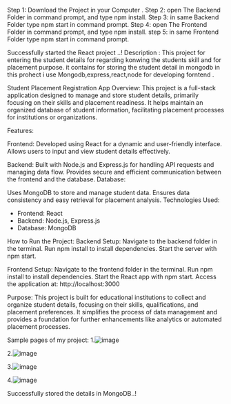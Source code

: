Step 1: Download the Project in your Computer .
Step 2: open The Backend Folder in command prompt,
        and type npm install.
Step 3: in same Backend Folder type npm start in command prompt.
Step 4: open The Frontend Folder in command prompt,
        and type npm install.
step 5: in same Frontend Folder type npm start in command prompt.

Successfully started the React project ..!
Description :
This project for entering the student details for regarding konwing the students skill and for placement purpose.
it contains for storing the student detail in mongodb
in this prohect i use Mongodb,express,react,node for developing forntend .
        
Student Placement Registration App
Overview:
This project is a full-stack application designed to manage and store student details, primarily focusing on their skills and placement readiness. 
It helps maintain an organized database of student information, facilitating placement processes for institutions or organizations.

Features:

Frontend:
Developed using React for a dynamic and user-friendly interface.
Allows users to input and view student details effectively.

Backend:
Built with Node.js and Express.js for handling API requests and managing data flow.
Provides secure and efficient communication between the frontend and the database.
Database:

Uses MongoDB to store and manage student data.
Ensures data consistency and easy retrieval for placement analysis.
Technologies Used:
* Frontend: React
* Backend: Node.js, Express.js
* Database: MongoDB
  
How to Run the Project:
Backend Setup:
Navigate to the backend folder in the terminal.
Run npm install to install dependencies.
Start the server with npm start.

Frontend Setup:
Navigate to the frontend folder in the terminal.
Run npm install to install dependencies.
Start the React app with npm start.
Access the application at: http://localhost:3000

Purpose:
This project is built for educational institutions to collect and organize student details, focusing on their skills, qualifications, and placement preferences. 
It simplifies the process of data management and provides a foundation for further enhancements like analytics or automated placement processes.

Sample pages of my project:
1.![image](https://github.com/user-attachments/assets/c6297323-7f09-46fa-aa05-3bd5e95e80a5)

2.![image](https://github.com/user-attachments/assets/effba90d-f710-4a73-ad9f-fdda5e09942a)

3.![image](https://github.com/user-attachments/assets/499c2689-a0ba-4d5c-94a5-c5dada8cdaf9)

4.![image](https://github.com/user-attachments/assets/127f1d85-9843-4d85-84ce-02a57ca30f76)

Successfully stored the details in MongoDB..!




